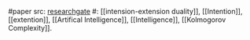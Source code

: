 #paper 
src: [researchgate](https://www.researchgate.net/publication/2472570_A_Formal_Definition_of_Intelligence_Based_on_an_Intensional_Variant_of_Algorithmic_Complexity)
#: [[intension-extension duality]], [[Intention]], [[extention]], [[Artifical Intelligence]], [[Intelligence]], [[Kolmogorov Complexity]].